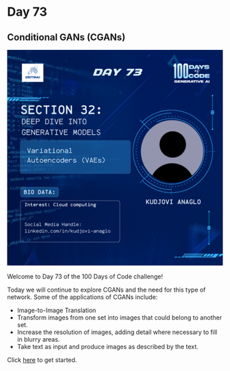 # Day 73

## Conditional GANs (CGANs)

![100 days of code Day 73](../../Images/Day73.png)

Welcome to Day 73 of the 100 Days of Code challenge!


Today we will continue to explore CGANs and the need for this type of network. Some of the applications of CGANs include: 

* Image-to-Image Translation  
* Transform images from one set into images that could belong to another set.   
* Increase the resolution of images, adding detail where necessary to fill in blurry areas.   
* Take text as input and produce images as described by the text.

Click  [here](https://www.youtube.com/watch?v=W5NPlZzebO0&list=PLZsOBAyNTZwboR4_xj-n3K6XBTweC4YVD&t=1122s) to get started.

